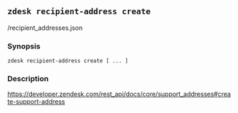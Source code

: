## `zdesk recipient-address create`

/recipient_addresses.json

### Synopsis

    zdesk recipient-address create [ ... ]

### Description

https://developer.zendesk.com/rest_api/docs/core/support_addresses#create-support-address

